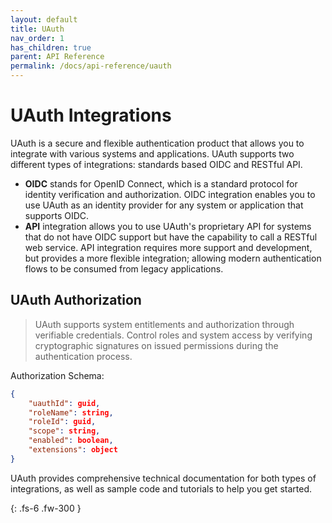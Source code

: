 ```yaml
---
layout: default
title: UAuth
nav_order: 1
has_children: true
parent: API Reference
permalink: /docs/api-reference/uauth
---
```


# UAuth Integrations

UAuth is a secure and flexible authentication product that allows you to integrate with various systems and applications. UAuth supports two different types of integrations: standards based OIDC and RESTful API.

- **OIDC** stands for OpenID Connect, which is a standard protocol for identity verification and authorization. OIDC integration enables you to use UAuth as an identity provider for any system or application that supports OIDC.
- **API** integration allows you to use UAuth's proprietary API for systems that do not have OIDC support but have the capability to call a RESTful web service. API integration requires more support and development, but provides a more flexible integration; allowing modern authentication flows to be consumed from legacy applications.

## UAuth Authorization

> UAuth supports system entitlements and authorization through verifiable credentials. Control roles and system access by verifying cryptographic signatures on issued permissions during the authentication process.

Authorization Schema:
```json
{
    "uauthId": guid,
    "roleName": string,
    "roleId": guid,
    "scope": string,
    "enabled": boolean,
    "extensions": object
}
```

UAuth provides comprehensive technical documentation for both types of integrations, as well as sample code and tutorials to help you get started.

{: .fs-6 .fw-300 }